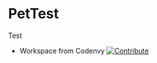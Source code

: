 # PetTest
Test

* Workspace from Codenvy [![Contribute](https://codenvy.io/factory/resources/codenvy-contribute.svg)](https://codenvy.io/f?url=https://github.com/johncm/PetTest)
